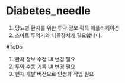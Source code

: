 # Diabetes_needle

1. 당뇨병 환자를 위한 투약 정보 획득 애플리케이션
2. 스마트 투약기와 니들장치가 필요합니다.
 


#ToDo

1. 환자 정보 수정 UI 변경 필요
2. 투약 수동 기록 UI 변경 필요 
3. 현재 개발 버전으로 안정화 작업 필요
